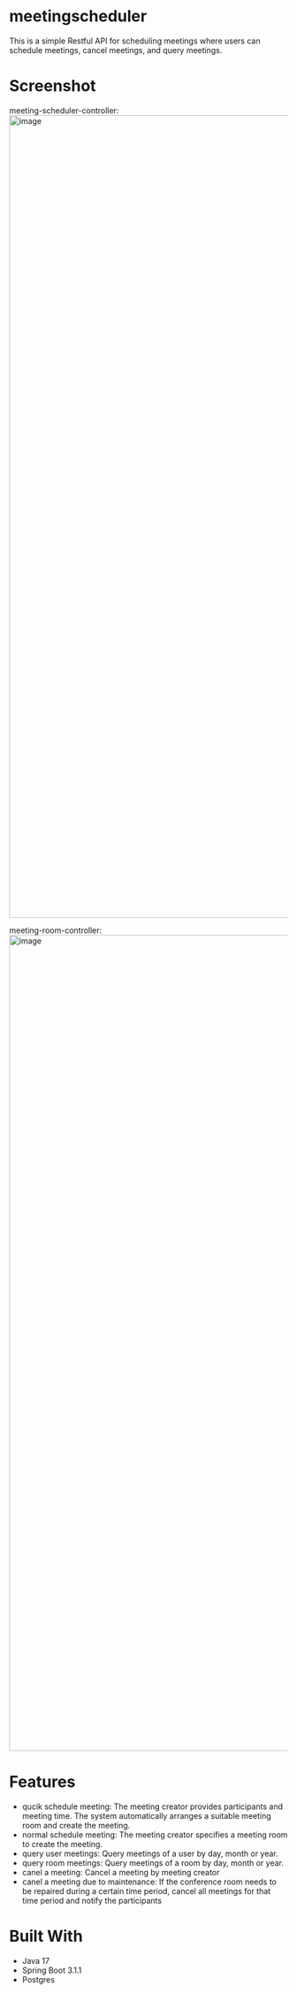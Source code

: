 # meetingscheduler
This is a simple Restful API for scheduling meetings where users can schedule meetings, cancel meetings, and query meetings.

# Screenshot
meeting-scheduler-controller:
<img width="1451" alt="image" src="https://github.com/RCXMAN/meetingscheduler/assets/36804741/1589b047-f19f-440a-9698-568ae231ff5c">

meeting-room-controller:
<img width="1475" alt="image" src="https://github.com/RCXMAN/meetingscheduler/assets/36804741/934cbfd7-501d-47f4-a8de-868b980d7bac">

# Features
* qucik schedule meeting: The meeting creator provides participants and meeting time. The system automatically arranges a suitable meeting room and create the meeting.
* normal schedule meeting: The meeting creator specifies a meeting room to create the meeting.
* query user meetings: Query meetings of a user by day, month or year.
* query room meetings: Query meetings of a room by day, month or year.
* canel a meeting: Cancel a meeting by meeting creator
* canel a meeting due to maintenance: If the conference room needs to be repaired during a certain time period, cancel all meetings for that time period and notify the participants

# Built With
* Java 17
* Spring Boot 3.1.1
* Postgres
